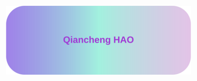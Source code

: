 [![Qiancheng HAO](https://raw.githubusercontent.com/qiancheng-hao/qiancheng-hao/main/banner.svg)](https://qiancheng-hao.github.io/)
